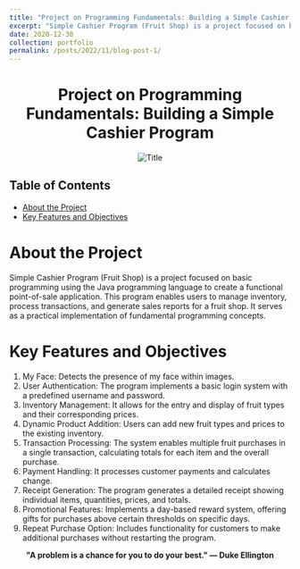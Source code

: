 ```yaml
---
title: "Project on Programming Fundamentals: Building a Simple Cashier Program"
excerpt: "Simple Cashier Program (Fruit Shop) is a project focused on basic programming using the Java programming language to create a functional point-of-sale application. This program enables users to manage inventory, process transactions, and generate sales reports for a fruit shop. It serves as a practical implementation of fundamental programming concepts."
date: 2020-12-30
collection: portfolio
permalink: /posts/2022/11/blog-post-1/
---
```

<div style="text-align:center;">
    <h1>Project on Programming Fundamentals: Building a Simple Cashier Program</h1>
</div>

<div style="text-align:center;">
    <image src="/images/OD.gif" controls title="Title"></image>
</div>

## Table of Contents
- [About the Project](#about-the-project)
- [Key Features and Objectives](#key-features-and-objectives)

# About the Project
Simple Cashier Program (Fruit Shop) is a project focused on basic programming using the Java programming language to create a functional point-of-sale application. This program enables users to manage inventory, process transactions, and generate sales reports for a fruit shop. It serves as a practical implementation of fundamental programming concepts.

# Key Features and Objectives
  1. My Face: Detects the presence of my face within images.
  2. User Authentication: The program implements a basic login system with a predefined username and password.
  3. Inventory Management: It allows for the entry and display of fruit types and their corresponding prices.
  4. Dynamic Product Addition: Users can add new fruit types and prices to the existing inventory.
  5. Transaction Processing: The system enables multiple fruit purchases in a single transaction, calculating totals for each item and the overall purchase.
  6. Payment Handling: It processes customer payments and calculates change.
  7. Receipt Generation: The program generates a detailed receipt showing individual items, quantities, prices, and totals.
  8. Promotional Features: Implements a day-based reward system, offering gifts for purchases above certain thresholds on specific days.
  9. Repeat Purchase Option: Includes functionality for customers to make additional purchases without restarting the program.

<p align="center">
  <strong>"A problem is a chance for you to do your best." — Duke Ellington</strong>
</p>